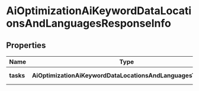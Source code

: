 # AiOptimizationAiKeywordDataLocationsAndLanguagesResponseInfo

## Properties

| Name | Type | Description | Notes |
|------------ | ------------- | ------------- | -------------|
**tasks** | **AiOptimizationAiKeywordDataLocationsAndLanguagesTaskInfo[]** | array of tasks |[optional]|